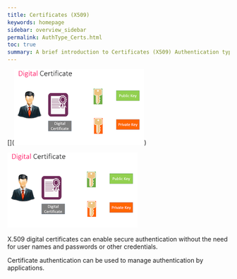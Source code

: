 ```yaml
---
title: Certificates (X509)
keywords: homepage
sidebar: overview_sidebar
permalink: AuthType_Certs.html
toc: true
summary: A brief introduction to Certificates (X509) Authentication type within NHS Digital's Care Access Service.
---
```


[](![Digital Certificates](images/DigitalCertificates.jpg))

<img src="./images/DigitalCertificates.jpg" alt="Authentication types Digitial Certificates"/>





X.509 digital certificates can enable secure authentication without the need for user names and passwords or other credentials. 

Certificate authentication can be used to manage authentication by applications.